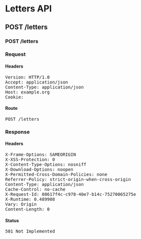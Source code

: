 # Letters API

## POST /letters

### POST /letters
### Request

#### Headers

<pre>Version: HTTP/1.0
Accept: application/json
Content-Type: application/json
Host: example.org
Cookie: </pre>

#### Route

<pre>POST /letters</pre>

### Response

#### Headers

<pre>X-Frame-Options: SAMEORIGIN
X-XSS-Protection: 0
X-Content-Type-Options: nosniff
X-Download-Options: noopen
X-Permitted-Cross-Domain-Policies: none
Referrer-Policy: strict-origin-when-cross-origin
Content-Type: application/json
Cache-Control: no-cache
X-Request-Id: 08617f4c-c978-40e7-b14c-75270065275e
X-Runtime: 0.489908
Vary: Origin
Content-Length: 0</pre>

#### Status

<pre>501 Not Implemented</pre>

